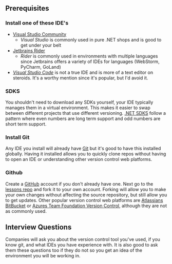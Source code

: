 ## Prerequisites
### Install one of these IDE's
  * [Visual Studio Community](https://visualstudio.microsoft.com/vs/community/)
    * *Visual Studio* is commonly used in pure .NET shops and is good to get under your belt
  * [Jetbrains Rider](https://www.jetbrains.com/rider/download/#section=windows)
    * *Rider* is commonly used in environments with multiple languages since Jetbrains offers a variety of IDEs for languages (WebStorm, PyCharm, GoLand)
  * *[Visual Studio Code](https://code.visualstudio.com/)* is not a true IDE and is more of a text editor on steroids. It's a worthy mention since it's popular, but I'd avoid it.

### SDKS
You shouldn't need to download any SDKs yourself, your IDE typically manages them in a virtual environment. This makes it easier to swap between different projects that use different versioning. [.NET SDKS](https://dotnet.microsoft.com/en-us/download/visual-studio-sdks) follow a pattern where even numbers are long term support and odd numbers are short term support.

### Install Git
Any IDE you install will already have [Git](https://git-scm.com/) but it's good to have this installed globally. Having it installed allows you to quickly clone repos without having to open an IDE or understanding other version control web platforms.

### Github
Create a [GitHub](https://github.com/) account if you don't already have one. Next go to the [lessons repo](https://github.com/hollowbytes/hollow-bytes-lessons) and fork it to your own account. Forking will allow you to make your own changes without affecting the source repository, but still allow you to get updates. Other popular version control web platforms are [Atlassians BitBucket](https://bitbucket.org/product/) or [Azures Team Foundation Version Control](https://learn.microsoft.com/en-us/azure/devops/repos/tfvc/what-is-tfvc?view=azure-devops), although they are not as commonly used. 

## Interview Questions
Companies will ask you about the version control tool you've used, if you know git, and what IDEs you have experience with. It is also good to ask them these questions too if they do not so you get an idea of the environment you will be working in.